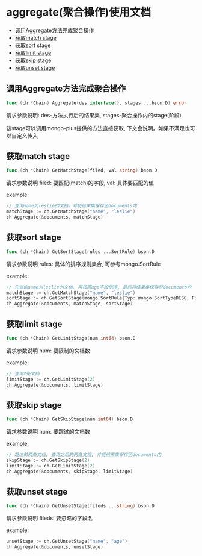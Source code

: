 # aggregate(聚合操作)使用文档

* [调用Aggregate方法完成聚合操作](#调用Aggregate方法完成聚合操作)
* [获取match stage](#获取match-stage)
* [获取sort stage](#获取sort-stage)
* [获取limit stage](#获取limit-stage)
* [获取skip stage](#获取skip-stage)
* [获取unset stage](#获取unset-stage)

## 调用Aggregate方法完成聚合操作

```go
func (ch *Chain) Aggregate(des interface{}, stages ...bson.D) error
```

请求参数说明: des-方法执行后的结果集, stages-聚合操作内的stage(阶段)

该stage可以调用mongo-plus提供的方法直接获取, 下文会说明。如果不满足也可以自定义传入

## 获取match stage

```go
func (ch *Chain) GetMatchStage(filed, val string) bson.D
```

请求参数说明 filed: 要匹配(match)的字段, val: 具体要匹配的值

example:

```go
// 查询name为leslie的文档，并将结果集保存至documents内
matchStage := ch.GetMatchStage("name", "leslie")
ch.Aggregate(&documents, matchStage)
```

## 获取sort stage

```go
func (ch *Chain) GetSortStage(rules ...SortRule) bson.D
```

请求参数说明 rules: 具体的排序规则集合, 可参考mongo.SortRule

example:

```go
// 先查询name为leslie的文档, 再按照age字段倒序, 最后将结果集保存至documents内
matchStage := ch.GetMatchStage("name", "leslie")
sortStage := ch.GetSortStage(mongo.SortRule{Typ: mongo.SortTypeDESC, Field: "age"})
ch.Aggregate(&documents, matchStage, sortStage)
```

## 获取limit stage

```go
func (ch *Chain) GetLimitStage(num int64) bson.D
```

请求参数说明 num: 要限制的文档数

example:

```go
// 查询2条文档
limitStage := ch.GetLimitStage(2)
ch.Aggregate(&documents, limitStage)
```

## 获取skip stage

```go
func (ch *Chain) GetSkipStage(num int64) bson.D
```

请求参数说明 num: 要跳过的文档数

example:

```go
// 跳过前两条文档, 查询之后的两条文档, 并将结果集保存至documents内
skipStage := ch.GetSkipStage(2)
limitStage := ch.GetLimitStage(2)
ch.Aggregate(&documents, skipStage, limitStage)
```

## 获取unset stage

```go
func (ch *Chain) GetUnsetStage(fileds ...string) bson.D
```

请求参数说明 fileds: 要忽略的字段名

example:

```go
unsetStage := ch.GetUnsetStage("name", "age")
ch.Aggregate(&documents, unsetStage)
```
